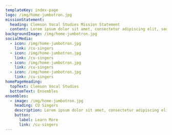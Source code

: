 ```yaml
---
templateKey: index-page
logo: /img/home-jumbotron.jpg
missionStatement:
  heading: Clemson Vocal Studies Mission Statement
  content: Lorem ipsum dolor sit amet, consectetur adipiscing elit, sed do eiusmod tempor incididunt ut labore et dolore magna aliqua. Ut enim ad minim veniam, quis nostrud
backgroundImage: /img/home-jumbotron.jpg
socialMedia:
  - icon: /img/home-jumbotron.jpg
    link: /cu-singers
  - icon: /img/home-jumbotron.jpg
    link: /cu-singers
  - icon: /img/home-jumbotron.jpg
    link: /cu-singers
  - icon: /img/home-jumbotron.jpg
    link: /cu-singers
homePageHeading:
  topText: Clemson Vocal Studies
  bottomText: Ensembles
ensembles:
  - image: /img/home-jumbotron.jpg
    heading: CU Singers
    description: Lorem ipsum dolor sit amet, consectetur adipiscing elit, sed do eiusmod tempor incididunt ut labore et dolore magna aliqua. Ut enim ad minim veniam, quis nostrud exercitation ullamco laboris nisi ut aliquip
    button:
      label: Learn More
      link: /cu-singers
---
```

